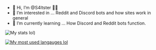 - 👋 Hi, I’m @S4ltster 🧂🧂
- 👀 I’m interested in ... Reddit and Discord bots and how sites work in general
- 🌱 I’m currently learning ... How Discord and Reddit bots function.

![My stats lol](https://github-readme-stats.vercel.app/api?username=S4ltster&theme=vue-dark&show_icons=true&count_private=true))

[![My most used langauges lol](https://github-readme-stats.vercel.app/api/top-langs/?username=S4ltster&theme=vue-dark&layout=compact)](https://github.com/anuraghazra/github-readme-stats)




<!---
S4ltster/S4ltster is a ✨ special ✨ repository because its `README.md` (this file) appears on your GitHub profile.
You can click the Preview link to take a look at your changes.
--->

